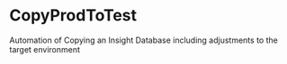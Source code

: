 # CopyProdToTest
 Automation of Copying an Insight Database including adjustments to the target environment
